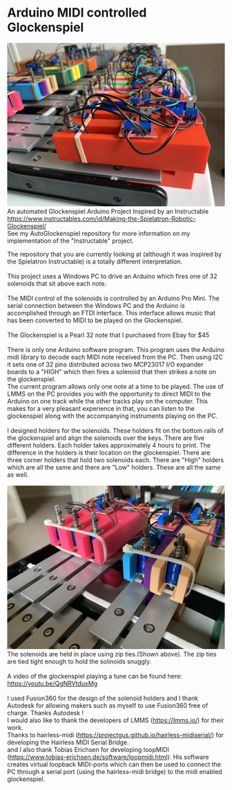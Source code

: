 
# Arduino MIDI controlled Glockenspiel
![Client Photo](https://github.com/bonnette/MIDI_Glockenspiel/blob/main/photos/IMG_3465.jpg)
<br/>
An automated Glockenspiel Arduino Project
Inspired by an Instructable
</br>
https://www.instructables.com/id/Making-the-Spielatron-Robotic-Glockenspiel/
</br>
See my AutoGlockenspiel repository for more information on my implementation of the "Instructable" project.</br>

The repository that you are currently looking at (although it was inspired by the Spielatron Instructable) is a totally different interpretation.
</br></br>
This project uses a Windows PC to drive an Arduino which fires one of 32 solenoids that sit above each note.
</br></br>
The MIDI control of the solenoids is controlled by an Arduino Pro Mini. The serial connection between the Windows PC and the Arduino is accomplished through an FTDI interface. This interface allows music that has been converted to MIDI to be played on the Glockenspiel.
</br></br>
The Glockenspiel is a Pearl 32 note that I purchased from Ebay for $45
</br></br>
There is only one Arduino software program. This program uses the Arduino midi library to decode each MIDI note received from the PC. Then using I2C it sets one of 32 pins distributed across two MCP23017 I/O expander boards to a "HIGH" which then fires a solenoid that then strikes a note on the glockenspiel.</br>
The current program allows only one note at a time to be played. The use of LMMS on the PC provides you with the opportunity to direct MIDI to the Arduino on one track while the other tracks play on the computer. This makes for a very pleasant experience in that, you can listen to the glockenspiel along with the accompanying instruments playing on the PC. 
</br></br>
I designed holders for the solenoids. These holders fit on the bottom rails of the glockenspiel and align the solenoids over the keys. There are five different holders. Each holder takes approximately 4 hours to print. The difference in the holders is their location on the glockenspiel. There are three corner holders that hold two solenoids each. There are "High" holders which are all the same and there are "Low" holders. These are all the same as well. </br></br>
![Client Photo](https://github.com/bonnette/MIDI_Glockenspiel/blob/main/photos/IMG_3473s.jpg)
<br/>
The solenoids are held in place using zip ties.(Shown above). The zip ties are tied tight enough to hold the solinoids snuggly. 
</br></br>
A video of the glockenspiel playing a tune can be found here:</br>
https://youtu.be/QgNRVtduxMg
</br></br>
I used Fusion360 for the design of the solenoid holders and I thank Autodesk for allowing makers such as myself to use Fusion360 free of charge. Thanks Autodesk !</br>
I would also like to thank the developers of LMMS (https://lmms.io/) for their work.</br>
Thanks to hairless-midi (https://projectgus.github.io/hairless-midiserial/) for developing the Hairless MIDI Serial Bridge.</br>
and I also thank Tobias Erichsen for developing loopMIDI (https://www.tobias-erichsen.de/software/loopmidi.html). His software creates virtual loopback MIDI-ports which can then be used to connect the PC through a serial port (using the hairless-midi bridge) to the midi enabled glockenspiel.
